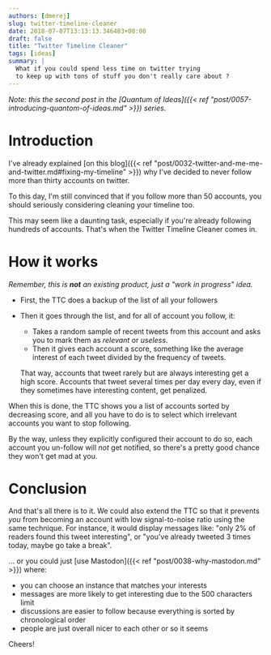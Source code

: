 ```yaml
---
authors: [dmerej]
slug: twitter-timeline-cleaner
date: 2018-07-07T13:13:13.346483+00:00
draft: false
title: "Twitter Timeline Cleaner"
tags: [ideas]
summary: |
  What if you could spend less time on twitter trying
  to keep up with tons of stuff you don't really care about ?
---
```


_Note: this the second post in the [Quantum of Ideas]({{< ref "post/0057-introducing-quantom-of-ideas.md" >}}) series._

# Introduction

I've already explained [on this blog]({{< ref "post/0032-twitter-and-me-me-and-twitter.md#fixing-my-timeline" >}}) why I've decided to never follow more than thirty accounts on twitter.

To this day, I'm still convinced that if you follow more than 50 accounts, you should seriously considering cleaning your timeline too.

This may seem like a daunting task, especially if you're already following hundreds of accounts. That's when the Twitter Timeline Cleaner comes in.

# How it works

_Remember, this is **not** an existing product, just a "work in progress" idea._

* First, the TTC does a backup of the list of all your followers

* Then it goes through the list, and for all of account you follow, it:

  * Takes a random sample of recent tweets from this account and asks you to mark them as *relevant* or *useless*.
  * Then it gives each account a score, something like the average interest of each tweet divided by the frequency of tweets.

  That way, accounts that tweet rarely but are always interesting get a high score. Accounts that tweet several times per day every day, even if they sometimes have interesting content, get penalized.

When this is done, the TTC shows you a list of accounts sorted by decreasing score, and all you have to do is to select which irrelevant accounts you want to stop following.

By the way, unless they explicitly configured their account to do so, each account you un-follow will *not* get notified, so there's a pretty good chance they won't get mad at you.


# Conclusion

And that's all there is to it. We could also extend the TTC so that it prevents *you* from becoming an account with low signal-to-noise ratio using the same technique. For instance, it would display messages like: "only 2% of readers found this tweet interesting", or "you've already tweeted 3 times today, maybe go take a break".


&hellip; or you could just [use Mastodon]({{< ref "post/0038-why-mastodon.md" >}}) where:

* you can choose an instance that matches your interests
* messages are more likely to get interesting due to the 500 characters limit
* discussions are easier to follow because everything is sorted by chronological order
* people are just overall nicer to each other or so it seems


Cheers!
